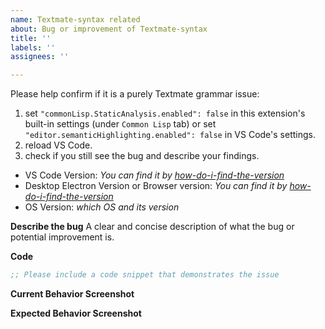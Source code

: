 ```yaml
---
name: Textmate-syntax related
about: Bug or improvement of Textmate-syntax
title: ''
labels: ''
assignees: ''

---
```


<!-- Troubleshooting -->
Please help confirm if it is a purely Textmate grammar issue:
1. set `"commonLisp.StaticAnalysis.enabled": false` in this extension's built-in settings (under `Common Lisp` tab) or set `"editor.semanticHighlighting.enabled": false` in VS Code's settings.
2. reload VS Code.
3. check if you still see the bug and describe your findings.

-   VS Code Version: *You can find it by* [*how-do-i-find-the-version*](https://code.visualstudio.com/docs/supporting/FAQ#_how-do-i-find-the-version)
-   Desktop Electron Version or Browser version: *You can find it by* [*how-do-i-find-the-version*](https://code.visualstudio.com/docs/supporting/FAQ#_how-do-i-find-the-version)
-   OS Version: *which OS and its version*

**Describe the bug**
A clear and concise description of what the bug or potential improvement is.

**Code**
```lsp
;; Please include a code snippet that demonstrates the issue

```

**Current Behavior Screenshot**


**Expected Behavior Screenshot**

